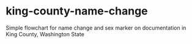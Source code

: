 # king-county-name-change
Simple flowchart for name change and sex marker on documentation in King County, Washington State
